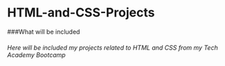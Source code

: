 # HTML-and-CSS-Projects

###What will be included

###### Here will be included my projects related to HTML and CSS from my Tech Academy Bootcamp
